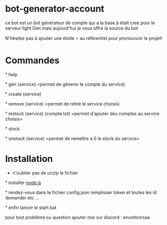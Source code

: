 # bot-generator-account

ce bot est un bot générateur de compte qui a la base à était cree pour le serveur light Gen mais aujourd'hui je vous offre la source du bot



N'hésitez pas à ajouter une étoile ⭐ au référentiel pour promouvoir le projet!


# Commandes

° help 

° gen (service) <permet de génerer le compte du service)

° create (service) <permet de cree un service>

° remove (service) <permet de retiré le service choisis)

° restock (service) (compte.txt) <permet d'ajouter des comptes au service choisis>

° stock <permet de voir le stock du bot>

° unstock (service) <permet de remettre a 0 le stock du service>


# Installation

* n'oublier pas de unzip le fichier 

° installer [node.js](https://nodejs.org/fr/download)

° rendez-vous dans le fichier config.json remplisser token et toutes les id demander etc ...


° enfin lancer le start.bat


pour tout problème ou question ajouter moi sur discord : envoitonrsaa
